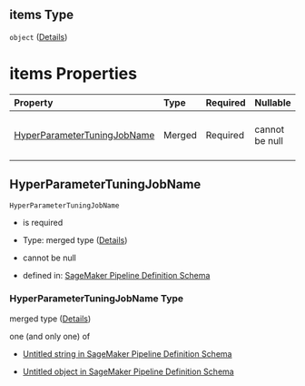 ## items Type

`object` ([Details](pipeline-definition-definitions-tuningstep-properties-arguments-properties-warmstartconfig-properties-parenthyperparametertuningjobs-items.md))

# items Properties

| Property                                                    | Type   | Required | Nullable       | Defined by                                                                                                                                                                                                                                                                                                                                                        |
| :---------------------------------------------------------- | :----- | :------- | :------------- | :---------------------------------------------------------------------------------------------------------------------------------------------------------------------------------------------------------------------------------------------------------------------------------------------------------------------------------------------------------------- |
| [HyperParameterTuningJobName](#hyperparametertuningjobname) | Merged | Required | cannot be null | [SageMaker Pipeline Definition Schema](pipeline-definition-definitions-stringargumentvalue.md "https://github.com/jerrypeng7773/sagemaker-model-building-pipeline-definition-JSON-schema/schema/#/definitions/TuningStep/properties/Arguments/properties/WarmStartConfig/properties/ParentHyperParameterTuningJobs/items/properties/HyperParameterTuningJobName") |

## HyperParameterTuningJobName



`HyperParameterTuningJobName`

*   is required

*   Type: merged type ([Details](pipeline-definition-definitions-stringargumentvalue.md))

*   cannot be null

*   defined in: [SageMaker Pipeline Definition Schema](pipeline-definition-definitions-stringargumentvalue.md "https://github.com/jerrypeng7773/sagemaker-model-building-pipeline-definition-JSON-schema/schema/#/definitions/TuningStep/properties/Arguments/properties/WarmStartConfig/properties/ParentHyperParameterTuningJobs/items/properties/HyperParameterTuningJobName")

### HyperParameterTuningJobName Type

merged type ([Details](pipeline-definition-definitions-stringargumentvalue.md))

one (and only one) of

*   [Untitled string in SageMaker Pipeline Definition Schema](pipeline-definition-definitions-stringargumentvalue-oneof-0.md "check type definition")

*   [Untitled object in SageMaker Pipeline Definition Schema](pipeline-definition-definitions-getfunction.md "check type definition")
